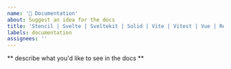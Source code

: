 ```yaml
---
name: '📄 Documentation'
about: Suggest an idea for the docs
title: 'Stencil | Svelte | Sveltekit | Solid | Vite | Vitest | Vue | React | Angular: <your title>'
labels: documentation
assignees: ''
---
```


** describe what you'd like to see in the docs **
